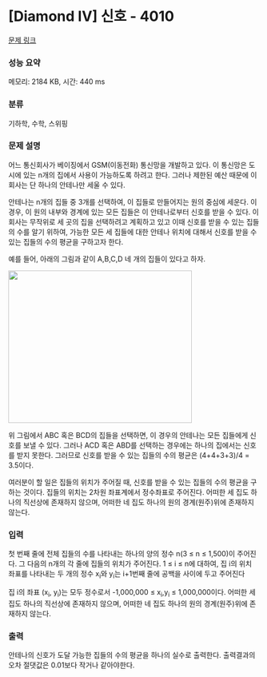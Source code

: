 # [Diamond IV] 신호 - 4010 

[문제 링크](https://www.acmicpc.net/problem/4010) 

### 성능 요약

메모리: 2184 KB, 시간: 440 ms

### 분류

기하학, 수학, 스위핑

### 문제 설명

<p>
	어느 통신회사가 베이징에서 GSM(이동전화) 통신망을 개발하고 있다. 이 통신망은 도시에 있는 n개의 집에서 사용이 가능하도록 하려고 한다. 그러나 제한된 예산 때문에 이 회사는 단 하나의 안테나만 세울 수 있다.</p>

<p>
	안테나는 n개의 집들 중 3개를 선택하여, 이 집들로 만들어지는 원의 중심에 세운다. 이 경우, 이 원의 내부와 경계에 있는 모든 집들은 이 안테나로부터 신호를 받을 수 있다. 이 회사는 무작위로 세 곳의 집을 선택하려고 계획하고 있고 이때 신호를 받을 수 있는 집들의 수를 알기 위하여, 가능한 모든 세 집들에 대한 안테나 위치에 대해서 신호를 받을 수 있는 집들의 수의 평균을 구하고자 한다. </p>

<p>
	예를 들어, 아래의 그림과 같이 A,B,C,D 네 개의 집들이 있다고 하자.</p>

<p>
	<img alt="" src="https://www.acmicpc.net/upload/images/gsm.png" style="width: 367px; height: 305px;"></p>

<p>
	위 그림에서 ABC 혹은 BCD의 집들을 선택하면, 이 경우의 안테나는 모든 집들에게 신호를 보낼 수 있다. 그러나 ACD 혹은 ABD를 선택하는 경우에는 하나의 집에서는 신호를 받지 못한다. 그러므로 신호를 받을 수 있는 집들의 수의 평균은 (4+4+3+3)/4 = 3.5이다.</p>

<p>
	여러분이 할 일은 집들의 위치가 주어질 때, 신호를 받을 수 있는 집들의 수의 평균을 구하는 것이다. 집들의 위치는 2차원 좌표계에서 정수좌표로 주어진다. 어떠한 세 집도 하나의 직선상에 존재하지 않으며, 어떠한 네 집도 하나의 원의 경계(원주)위에 존재하지 않는다.</p>

### 입력 

 <p>
	첫 번째 줄에 전체 집들의 수를 나타내는 하나의 양의 정수 n(3 ≤ n ≤ 1,500)이 주어진다. 그 다음의 n개의 각 줄에 집들의 위치가 주어진다. 1 ≤ i ≤ n에 대하여, 집 i의 위치 좌표를 나타내는 두 개의 정수 x<sub>i</sub>와 y<sub>i</sub>는 i+1번째 줄에 공백을 사이에 두고 주어진다</p>
<p>
	집 i의 좌표 (x<sub>i</sub>, y<sub>i</sub>)는 모두 정수로서 -1,000,000 ≤ x<sub>i</sub>,y<sub>i</sub> ≤ 1,000,000이다. 어떠한 세 집도 하나의 직선상에 존재하지 않으며, 어떠한 네 집도 하나의 원의 경계(원주)위에 존재하지 않는다.</p>

### 출력 

 <p>
	안테나의 신호가 도달 가능한 집들의 수의 평균을 하나의 실수로 출력한다. 출력결과의 오차 절댓값은 0.01보다 작거나 같아야한다.</p>

